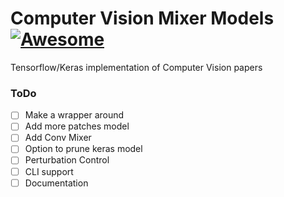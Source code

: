 # Computer Vision Mixer Models [![Awesome](https://cdn.rawgit.com/sindresorhus/awesome/d7305f38d29fed78fa85652e3a63e154dd8e8829/media/badge.svg)](https://github.com/sindresorhus/awesome)
Tensorflow/Keras implementation of Computer Vision papers

### ToDo
- [ ] Make a wrapper around 
- [ ] Add more patches model
- [ ] Add Conv Mixer
- [ ] Option to prune keras model
- [ ] Perturbation Control
- [ ] CLI support
- [ ] Documentation